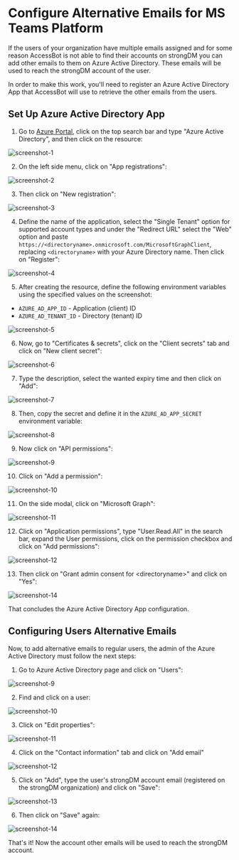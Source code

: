 # Configure Alternative Emails for MS Teams Platform

If the users of your organization have multiple emails assigned and for some reason AccessBot is not able to find their accounts on strongDM you can add other emails to them on Azure Active Directory. These emails will be used to reach the strongDM account of the user.

In order to make this work, you'll need to register an Azure Active Directory App that AccessBot will use to retrieve the other emails from the users.

## Set Up Azure Active Directory App

1. Go to [Azure Portal](https://portal.azure.com/), click on the top search bar and type "Azure Active Directory", and then click on the resource:

![screenshot-1](https://user-images.githubusercontent.com/49597325/191571354-9f640b74-0110-4209-9084-f1ee36d4bb8b.png)

2. On the left side menu, click on "App registrations":

![screenshot-2](https://user-images.githubusercontent.com/49597325/191572298-d080d20e-02ec-4f17-81b9-c4d3ceb5c272.png)

3. Then click on "New registration":

![screenshot-3](https://user-images.githubusercontent.com/49597325/191572483-535490c6-5e3d-40ee-a4c1-27e9dce9ae97.png)

4. Define the name of the application, select the "Single Tenant" option for supported account types and under the "Redirect URL" select the "Web" option and paste `https://<directoryname>.onmicrosoft.com/MicrosoftGraphClient`, replacing `<directoryname>` with your Azure Directory name. Then click on "Register":

![screenshot-4](https://user-images.githubusercontent.com/49597325/191573066-a2cd2f59-b6f9-447f-9f43-d4cbe525d681.png)

5. After creating the resource, define the following environment variables using the specified values on the screenshot:
- `AZURE_AD_APP_ID` - Application (client) ID
- `AZURE_AD_TENANT_ID` - Directory (tenant) ID

![screenshot-5](https://user-images.githubusercontent.com/49597325/191574079-b95371c4-be98-4196-a41b-512e5d2ad47e.png)

6. Now, go to "Certificates & secrets", click on the "Client secrets" tab and click on "New client secret":

![screenshot-6](https://user-images.githubusercontent.com/49597325/191575201-64c60ce9-8c1e-4ed6-82b7-0bab26bcc0de.png)

7. Type the description, select the wanted expiry time and then click on "Add":

![screenshot-7](https://user-images.githubusercontent.com/49597325/191576364-186c929b-7650-4d01-a8a0-fc7c2211164e.png)

8. Then, copy the secret and define it in the `AZURE_AD_APP_SECRET` environment variable:

![screenshot-8](https://user-images.githubusercontent.com/49597325/191576549-2ab0a47b-2248-46c2-af6a-29da580f5be2.png)

9. Now click on "API permissions":

![screenshot-9](https://user-images.githubusercontent.com/49597325/191584899-f0bd1d48-b712-42f8-b7ac-a5f0e1f2cd4d.png)

10. Click on "Add a permission":

![screenshot-10](https://user-images.githubusercontent.com/49597325/191585522-889c8b27-ba92-4537-a6fa-af1a2ded58f5.png)

11. On the side modal, click on "Microsoft Graph":

![screenshot-11](https://user-images.githubusercontent.com/49597325/191585682-59fec493-4c33-4464-a8e5-83d6ae685e81.png)

12. Click on "Application permissions", type "User.Read.All" in the search bar, expand the User permissions, click on the permission checkbox and click on "Add permissions":

![screenshot-12](https://user-images.githubusercontent.com/49597325/191585919-91fbf6f5-464b-4612-a26b-8f4501d334a0.png)

13. Then click on "Grant admin consent for &lt;directoryname&gt;" and click on "Yes":

![screenshot-14](https://user-images.githubusercontent.com/49597325/191586392-e607cf05-6ff7-43dc-b9c0-97bcce44bead.png)

That concludes the Azure Active Directory App configuration.

## Configuring Users Alternative Emails

Now, to add alternative emails to regular users, the admin of the Azure Active Directory must follow the next steps: 

1. Go to Azure Active Directory page and click on "Users":

![screenshot-9](https://user-images.githubusercontent.com/49597325/191577812-d26be998-a417-4773-a69a-acfef6a66971.png)

2. Find and click on a user:

![screenshot-10](https://user-images.githubusercontent.com/49597325/191578258-2c5bb5d8-214c-4f37-b0e9-652b9edd82d7.png)

3. Click on "Edit properties":

![screenshot-11](https://user-images.githubusercontent.com/49597325/191578511-8a8b798e-7919-4194-8ac7-89a23c3a32c0.png)

4. Click on the "Contact information" tab and click on "Add email"

![screenshot-12](https://user-images.githubusercontent.com/49597325/191581070-97628af9-a03c-4249-a2ed-1d4040345b2f.png)

5. Click on "Add", type the user's strongDM account email (registered on the strongDM organization) and click on "Save":

![screenshot-13](https://user-images.githubusercontent.com/49597325/191581401-3d3f038a-12e9-4c24-b340-bdb796bd7ce0.png)

6. Then click on "Save" again:

![screenshot-14](https://user-images.githubusercontent.com/49597325/191581673-2e73c3bb-b343-4615-8fb4-42944a374e3e.png)

That's it! Now the account other emails will be used to reach the strongDM account.
